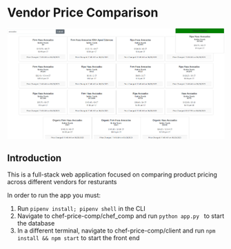 # Vendor Price Comparison

![Pricing Example](Vendor_Comparison.png)


## Introduction

This is a full-stack web application focused on comparing product pricing across different vendors for resturants



In order to run the app you must:

1. Run ```pipenv install; pipenv shell``` in the CLI
2. Navigate to chef-price-comp/chef_comp and run ```python app.py ``` to start the database
3. In a different terminal, navigate to chef-price-comp/client and run ``` npm install && npm start ``` to start the front end




